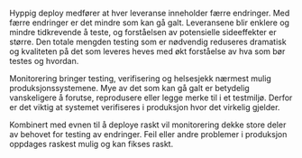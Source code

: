 Hyppig deploy medfører at hver leveranse inneholder færre endringer. Med færre endringer er det mindre som kan gå galt. Leveransene blir enklere og mindre tidkrevende å teste, og forståelsen av potensielle sideeffekter er større. Den totale mengden testing som er nødvendig reduseres dramatisk og kvaliteten på det som leveres heves med økt forståelse av hva som bør testes og hvordan.

Monitorering bringer testing, verifisering og helsesjekk nærmest mulig produksjonssystemene. Mye av det som kan gå galt er betydelig vanskeligere å forutse, reprodusere eller legge merke til i et testmiljø. Derfor er det viktig at systemet verifiseres i produksjon hvor det virkelig gjelder.

Kombinert med evnen til å deploye raskt vil monitorering dekke store deler av behovet for testing av endringer. Feil eller andre problemer i produksjon oppdages raskest mulig og kan fikses raskt.